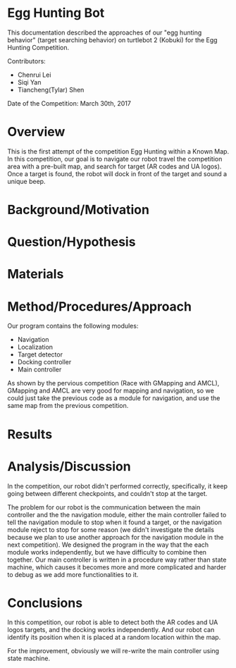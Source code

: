 # Egg Hunting Bot
This documentation described the approaches of our "egg hunting behavior" (target searching behavior) on turtlebot 2 (Kobuki) for the Egg Hunting Competition.  

Contributors:
- Chenrui Lei
- Siqi Yan
- Tiancheng(Tylar) Shen

Date of the Competition: March 30th, 2017

# Overview
This is the first attempt of the competition Egg Hunting within a Known Map. In this competition, our goal is to navigate our robot travel the competition area with a pre-built map, and search for target (AR codes and UA logos). Once a target is found, the robot will dock in front of the target and sound a unique beep.

# Background/Motivation

# Question/Hypothesis

# Materials

# Method/Procedures/Approach
Our program contains the following modules:
- Navigation
- Localization
- Target detector
- Docking controller
- Main controller

As shown by the pervious competition (Race with GMapping and AMCL), GMapping and AMCL are very good for mapping and navigation, so we could just take the previous code as a module for navigation, and use the same map from the previous competition.

# Results

# Analysis/Discussion
In the competition, our robot didn't performed correctly, specifically, it keep going between different checkpoints, and couldn't stop at the target.

The problem for our robot is the communication between the main controller and the the navigation module, either the main controller failed to tell the navigation module to stop when it found a target, or the navigation module reject to stop for some reason (we didn't investigate the details because we plan to use another approach for the navigation module in the next competition). We designed the program in the way that the each module works independently, but we have difficulty to combine then together. Our main controller is written in a procedure way rather than state machine, which causes it becomes more and more complicated and harder to debug as we add more functionalities to it.

# Conclusions
In this competition, our robot is able to detect both the AR codes and UA logos targets, and the docking works independently. And our robot can identify its position when it is placed at a random location within the map.

For the improvement, obviously we will re-write the main controller using state machine.
